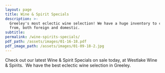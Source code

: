 ```yaml
---
layout: page
title: Wine & Spirit Specials
description: >-
  Greeley's most eclectic wine selection! We have a huge inventory to choose
  from, both foreign and domestic.
subtitle:
permalink: /wine-spirits-specials/
pdf_path: /assets/images/01-16-18.pdf
pdf_image_path: /assets/images/01-09-18-2.jpg
---
```



Check out our latest Wine & Spirit Specials on sale today, at Westlake Wine & Spirits.  We have the best eclectic wine selection in Greeley.
